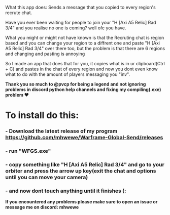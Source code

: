 What this app does: Sends a message that you copied to every region's recrute chat.

Have you ever been waiting for people to join your "H [Axi A5 Relic] Rad 3/4" and you realise no one is coming? well ofc you have.

What you might or might not have known is that the Recruting chat is region based and you can change your region to a diffrent one and paste "H [Axi A5 Relic] Rad 3/4" over there too, but the problem is that there are 6 regions and changing and pasting is annoying

So I made an app that does that for you, it copies what is in ur clipboard(Ctrl + C) and pastes in the chat of every region and now you dont even know what to do with the amount of players messaging you "inv".

**Thank you so much to @pvcp for being a legend and not ignoring problems in discord python help channels and fixing my compiling(.exe) problem ❤️**

# To install do this:

### - Download the latest release of my program https://github.com/mhwewe/Warframe-Global-Send/releases
### - run "WFGS.exe"
### - copy something like "H [Axi A5 Relic] Rad 3/4" and go to your orbiter and press the arrow up key(exit the chat and options until you can move your camera)
### - and now dont touch anything until it finishes (:

**If you encountered any problems please make sure to open an issue or message me on discord: mhwewe**
